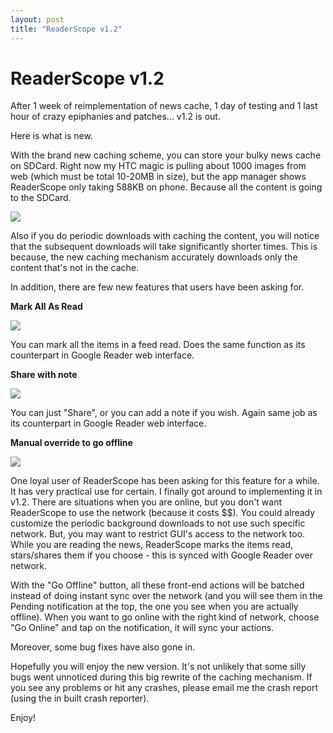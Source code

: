 ```yaml
---
layout: post
title: "ReaderScope v1.2"
---
```

ReaderScope v1.2
===
After 1 week of reimplementation of news cache, 1 day of testing and 1 last hour of crazy epiphanies and patches... v1.2 is out.

  
Here is what is new.

  
With the brand new caching scheme, you can store your bulky news cache on SDCard. Right now my HTC magic is pulling about 1000 images from web (which must be total 10-20MB in size), but the app manager shows ReaderScope only taking 588KB on phone. Because all the content is going to the SDCard.

  
[![](http://4.bp.blogspot.com/_W6UcJjyXr24/SseGbAi29XI/AAAAAAAADZ8/nFl85SSuqd8/s400/storage-sdcard.png)][0]

  
Also if you do periodic downloads with caching the content, you will notice that the subsequent downloads will take significantly shorter times. This is because, the new caching mechanism accurately downloads only the content that's not in the cache.

  
In addition, there are few new features that users have been asking for.

  
**Mark All As Read**

  
[![](http://1.bp.blogspot.com/_W6UcJjyXr24/SseIc-zAzvI/AAAAAAAADaE/SCQEGJ0zYMA/s400/mark-all-read.png)][1]

  
You can mark all the items in a feed read. Does the same function as its counterpart in Google Reader web interface.

  
**Share with note**

[![](http://4.bp.blogspot.com/_W6UcJjyXr24/SseIdFBukqI/AAAAAAAADaM/GLIqlsb6y5s/s400/share-with-note.png)][2]  

  
You can just "Share", or you can add a note if you wish. Again same job as its counterpart in Google Reader web interface.

  
**Manual override to go offline**

  
[![](http://3.bp.blogspot.com/_W6UcJjyXr24/SseIdfTA8YI/AAAAAAAADaU/isaX7Zw8iK8/s400/go-offline.png)][3]

  
One loyal user of ReaderScope has been asking for this feature for a while. It has very practical use for certain. I finally got around to implementing it in v1.2\. There are situations when you are online, but you don't want ReaderScope to use the network (because it costs $$). You could already customize the periodic background downloads to not use such specific network. But, you may want to restrict GUI's access to the network too. While you are reading the news, ReaderScope marks the items read, stars/shares them if you choose - this is synced with Google Reader over network. 

  
With the "Go Offline" button, all these front-end actions will be batched instead of doing instant sync over the network (and you will see them in the Pending notification at the top, the one you see when you are actually offline). When you want to go online with the right kind of network, choose "Go Online" and tap on the notification, it will sync your actions.

  
Moreover, some bug fixes have also gone in. 

  
Hopefully you will enjoy the new version. It's not unlikely that some silly bugs went unnoticed during this big rewrite of the caching mechanism. If you see any problems or hit any crashes, please email me the crash report (using the in built crash reporter).

  
Enjoy!

  


[0]: http://4.bp.blogspot.com/_W6UcJjyXr24/SseGbAi29XI/AAAAAAAADZ8/nFl85SSuqd8/s1600-h/storage-sdcard.png
[1]: http://1.bp.blogspot.com/_W6UcJjyXr24/SseIc-zAzvI/AAAAAAAADaE/SCQEGJ0zYMA/s1600-h/mark-all-read.png
[2]: http://4.bp.blogspot.com/_W6UcJjyXr24/SseIdFBukqI/AAAAAAAADaM/GLIqlsb6y5s/s1600-h/share-with-note.png
[3]: http://3.bp.blogspot.com/_W6UcJjyXr24/SseIdfTA8YI/AAAAAAAADaU/isaX7Zw8iK8/s1600-h/go-offline.png
